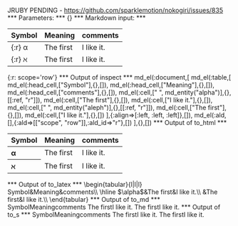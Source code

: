 JRUBY PENDING - https://github.com/sparklemotion/nokogiri/issues/835
*** Parameters: ***
{}
*** Markdown input: ***

  Symbol    | Meaning | comments
------------|---------|---------
{:r} &alpha; | The first | I like it.
{:r} &aleph; | The first | I like it.


{:r: scope='row'}
*** Output of inspect ***
md_el(:document,[
	md_el(:table,[
		md_el(:head_cell,["Symbol"],{},[]),
		md_el(:head_cell,["Meaning"],{},[]),
		md_el(:head_cell,["comments"],{},[]),
		md_el(:cell,[" ", md_entity("alpha")],{},[[:ref, "r"]]),
		md_el(:cell,["The first"],{},[]),
		md_el(:cell,["I like it."],{},[]),
		md_el(:cell,[" ", md_entity("aleph")],{},[[:ref, "r"]]),
		md_el(:cell,["The first"],{},[]),
		md_el(:cell,["I like it."],{},[])
	],{:align=>[:left, :left, :left]},[]),
	md_el(:ald,[],{:ald=>[["scope", "row"]],:ald_id=>"r"},[])
],{},[])
*** Output of to_html ***
<table><thead><tr><th>Symbol</th><th>Meaning</th><th>comments</th></tr></thead><tbody><tr><th scope="row" style="text-align: left;"> α</th><td style="text-align: left;">The first</td><td style="text-align: left;">I like it.</td></tr>
<tr><th scope="row" style="text-align: left;"> &aleph;</th><td style="text-align: left;">The first</td><td style="text-align: left;">I like it.</td></tr>
</tbody></table>
*** Output of to_latex ***
\begin{tabular}{l|l|l}
Symbol&Meaning&comments\\
\hline 
 $\alpha$&The first&I like it.\\
 &The first&I like it.\\
\end{tabular}
*** Output of to_md ***
SymbolMeaningcomments The firstI like it. The firstI like it.
*** Output of to_s ***
SymbolMeaningcomments The firstI like it. The firstI like it.
